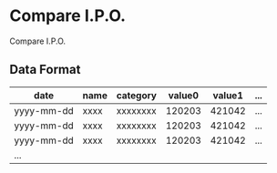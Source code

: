 Compare I.P.O.
====

Compare I.P.O.

## Data Format

| date       | name | category | value0 | value1 | ... |
|------------|------|----------|--------|--------|-----|
| yyyy-mm-dd | xxxx | xxxxxxxx | 120203 | 421042 | ... |
| yyyy-mm-dd | xxxx | xxxxxxxx | 120203 | 421042 | ... |
| yyyy-mm-dd | xxxx | xxxxxxxx | 120203 | 421042 | ... |
| ...        |      |          |        |        |     |
